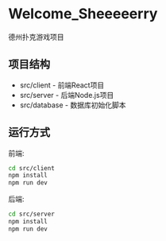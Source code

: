 # Welcome_Sheeeeerry

德州扑克游戏项目

## 项目结构

- src/client - 前端React项目
- src/server - 后端Node.js项目
- src/database - 数据库初始化脚本

## 运行方式

前端:
```bash
cd src/client
npm install
npm run dev
```

后端:

```bash
cd src/server
npm install
npm run dev
```
